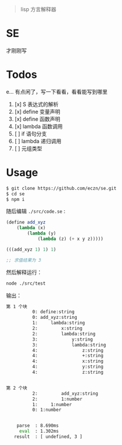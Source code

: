 
> lisp 方言解释器 

# SE 

才刚刚写

# Todos 

e... 有点闲了，写一下看看，看看能写到哪里

1. [x] S 表达式的解析   
2. [x] define 变量声明  
3. [x] define 函数声明 
4. [x] lambda 函数调用
5. [ ] if 语句分支 
6. [ ] lambda 递归调用 
7. [ ] 元组类型


# Usage 

``` bash 
$ git clone https://github.com/eczn/se.git 
$ cd se 
$ npm i
```

随后编辑 `./src/code.se` :

``` scheme 
(define add_xyz
    (lambda (x)
        (lambda (y) 
            (lambda (z) (+ x y z)))))

(((add_xyz 1) 1) 1)

;; 求值结果为 3
```

然后解释运行： 

``` bash
node ./src/test
```

输出： 

``` bash
第 1 个块
          0: define:string
          0: add_xyz:string
          1:     lambda:string
          2:         x:string
          2:         lambda:string
          3:             y:string
          3:             lambda:string
          4:                 z:string
          4:                 +:string
          4:                 x:string
          4:                 y:string
          4:                 z:string


第 2 个块
          2:         add_xyz:string
          2:         1:number
          1:     1:number
          0: 1:number


    parse  : 8.690ms
     eval  : 1.302ms
   result  : [ undefined, 3 ]

```


